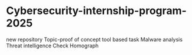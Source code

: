 # Cybersecurity-internship-program-2025
new repository 
Topic-proof of concept
tool based task
Malware analysis
Threat intelligence
Check Homograph

